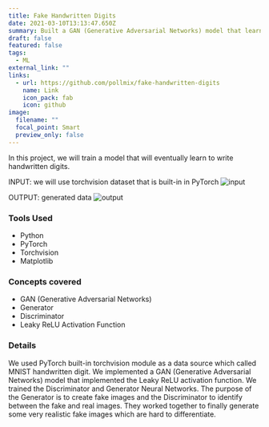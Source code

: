 ```yaml
---
title: Fake Handwritten Digits
date: 2021-03-10T13:13:47.650Z
summary: Built a GAN (Generative Adversarial Networks) model that learns from real handwritten digits to generate its own handwritten digits.
draft: false
featured: false
tags:
  - ML
external_link: ""
links:
  - url: https://github.com/pollmix/fake-handwritten-digits
    name: Link
    icon_pack: fab
    icon: github
image:
  filename: ""
  focal_point: Smart
  preview_only: false
---
```


In this project, we will train a model that will eventually learn to write handwritten digits.

INPUT: we will use torchvision dataset that is built-in in PyTorch
![input](https://i.ibb.co/2Sd6RSk/input.png "input")

OUTPUT: generated data
![output](https://i.ibb.co/qxVFwmx/Output.png "output")

### Tools Used

- Python
- PyTorch
- Torchvision
- Matplotlib

### Concepts covered

- GAN (Generative Adversarial Networks)
- Generator
- Discriminator
- Leaky ReLU Activation Function

### Details

We used PyTorch built-in torchvision module as a data source which called MNIST handwritten digit. We implemented a GAN (Generative Adversarial Networks) model that implemented the Leaky ReLU activation function. We trained the Discriminator and Generator Neural Networks. The purpose of the Generator is to create fake images and the Discriminator to identify between the fake and real images. They worked together to finally generate some very realistic fake images which are hard to differentiate.
